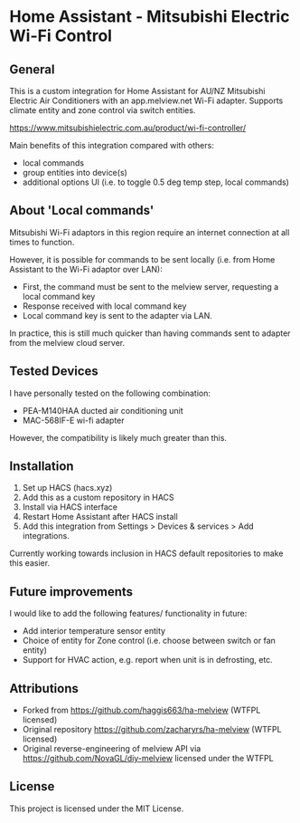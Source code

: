 # Home Assistant - Mitsubishi Electric Wi-Fi Control
## General
This is a custom integration for Home Assistant for AU/NZ Mitsubishi Electric Air Conditioners with an app.melview.net Wi-Fi adapter.
Supports climate entity and zone control via switch entities.

https://www.mitsubishielectric.com.au/product/wi-fi-controller/

Main benefits of this integration compared with others:
 - local commands
 - group entities into device(s)
 - additional options UI (i.e. to toggle 0.5 deg temp step, local commands)

## About 'Local commands'
Mitsubishi Wi-Fi adaptors in this region require an internet connection at all times to function.

However, it is possible for commands to be sent locally (i.e. from Home Assistant to the Wi-Fi adaptor over LAN):
 - First, the command must be sent to the melview server, requesting a local command key
 - Response received with local command key
 - Local command key is sent to the adapter via LAN.

In practice, this is still much quicker than having commands sent to adapter from the melview cloud server.

## Tested Devices
I have personally tested on the following combination:
 - PEA-M140HAA ducted air conditioning unit
 - MAC-568IF-E wi-fi adapter

However, the compatibility is likely much greater than this.

## Installation
1. Set up HACS (hacs.xyz)
2. Add this as a custom repository in HACS
3. Install via HACS interface
4. Restart Home Assistant after HACS install
5. Add this integration from Settings > Devices & services > Add integrations.

Currently working towards inclusion in HACS default repositories to make this easier.

## Future improvements
I would like to add the following features/ functionality in future:
- Add interior temperature sensor entity
- Choice of entity for Zone control (i.e. choose between switch or fan entity)
- Support for HVAC action, e.g. report when unit is in defrosting, etc.

## Attributions
 - Forked from https://github.com/haggis663/ha-melview (WTFPL licensed)
 - Original repository https://github.com/zacharyrs/ha-melview (WTFPL licensed)
 - Original reverse-engineering of melview API via https://github.com/NovaGL/diy-melview licensed under the WTFPL

## License
This project is licensed under the MIT License.

